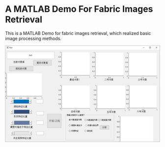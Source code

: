 # A MATLAB Demo For Fabric Images Retrieval
This is a MATLAB Demo for fabric images retrieval, which realized basic image processing methods.

![Index.png](./Demo.png)

